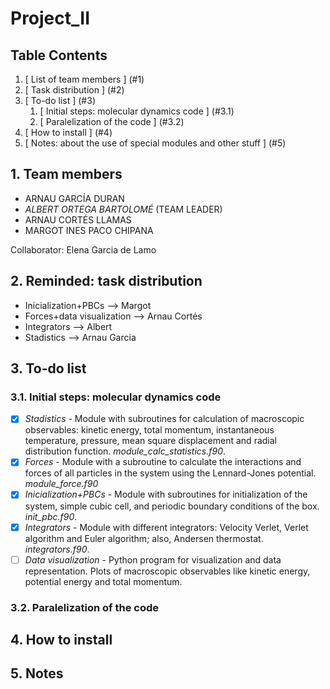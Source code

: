 # Project_II

## Table Contents

1. [ List of team members ] (#1)
2. [ Task distribution ] (#2)
3. [ To-do list ] (#3)
   1. [ Initial steps: molecular dynamics code ] (#3.1)
   2. [ Paralelization of the code ] (#3.2)
4. [ How to install ] (#4)
5. [ Notes: about the use of special modules and other stuff ] (#5)


<a name="1"></a>
## 1. Team members 

* ARNAU GARCÍA DURAN
* *ALBERT ORTEGA BARTOLOMÉ* (TEAM LEADER)
* ARNAU CORTÉS LLAMAS
* MARGOT INES PACO CHIPANA

Collaborator: Elena Garcia de Lamo

 <a name="2"></a>
## 2. Reminded: task distribution

* Inicialization+PBCs --> Margot
* Forces+data visualization --> Arnau Cortés
* Integrators --> Albert
* Stadistics --> Arnau Garcia

<a name="3"></a>
## 3. To-do list 

<a name="3.1"></a>
### 3.1. Initial steps: molecular dynamics code 
- [x] *Stadistics* - Module with subroutines for calculation of macroscopic observables: kinetic energy, total momentum, instantaneous temperature, pressure, mean square displacement and radial distribution function. *module_calc_statistics.f90*.
- [x] *Forces* - Module with a subroutine to calculate the interactions and forces of all particles in the system using the Lennard-Jones potential. *module_force.f90*
- [x] *Inicialization+PBCs* - Module with subroutines for initialization of the system, simple cubic cell, and periodic boundary conditions of the box. *init_pbc.f90*.
- [x] *Integrators* - Module with different integrators: Velocity Verlet, Verlet algorithm and Euler algorithm; also, Andersen thermostat. *integrators.f90*. 
- [ ] *Data visualization* - Python program for visualization and data representation. Plots of macroscopic observables like kinetic energy, potential energy and total momentum.

<a name="3.2"></a>
### 3.2. Paralelization of the code 

<a name="4"></a>
## 4. How to install 

<a name="5"></a>
## 5. Notes 